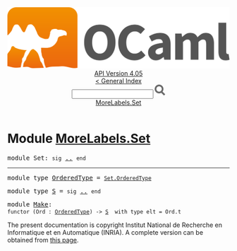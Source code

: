 <!-- ((! set title API !)) ((! set documentation !)) ((! set api !)) ((! set nobreadcrumb !)) -->
<div class="api"><header><nav class="toc brand"><a class="brand" href="https://ocaml.org/"><img src="colour-logo-gray.svg" class="svg" alt="OCaml"></a></nav><nav class="toc"><div class="toc_version"><a href="/docs" id="version-select">API Version 4.05</a></div><a href="index.html">&lt; General Index</a><div class="api_search"><input type="text" name="apisearch" id="api_search" oninput="mySearch(false);" onkeypress="this.oninput();" onclick="this.oninput();" onpaste="this.oninput();">
<img src="search_icon.svg" alt="Search" class="svg" onclick="mySearch(false)"></div>
<div id="search_results"></div><div class="toc_title"><a href="#top">MoreLabels.Set</a></div><ul></ul></nav></header>

<h1>Module <a href="type_MoreLabels.Set.html">MoreLabels.Set</a></h1>

<pre><span class="keyword">module</span> Set: <code class="code"><span class="keyword">sig</span></code> <a href="MoreLabels.Set.html">..</a> <code class="code"><span class="keyword">end</span></code></pre><hr width="100%">

<pre><span class="keyword">module type</span> <a href="MoreLabels.Set.OrderedType.html">OrderedType</a> = <code class="type"><a href="Set.OrderedType.html">Set.OrderedType</a></code></pre>
<pre><span class="keyword">module type</span> <a href="MoreLabels.Set.S.html">S</a> = <code class="code"><span class="keyword">sig</span></code> <a href="MoreLabels.Set.S.html">..</a> <code class="code"><span class="keyword">end</span></code></pre>
<pre><span class="keyword">module</span> <a href="MoreLabels.Set.Make.html">Make</a>: <div class="sig_block"><code class="code"><span class="keyword">functor</span>&nbsp;(</code><code class="code"><span class="constructor">Ord</span></code><code class="code">&nbsp;:&nbsp;</code><code class="type"><a href="MoreLabels.Set.OrderedType.html">OrderedType</a></code><code class="code">)&nbsp;<span class="keywordsign">-&gt;</span>&nbsp;</code><code class="type"><a href="MoreLabels.Set.S.html">S</a></code><code class="type">  with type elt = Ord.t</code></div></pre><div class="copyright">The present documentation is copyright Institut National de Recherche en Informatique et en Automatique (INRIA). A complete version can be obtained from <a href="http://caml.inria.fr/pub/docs/manual-ocaml/">this page</a>.</div></div>